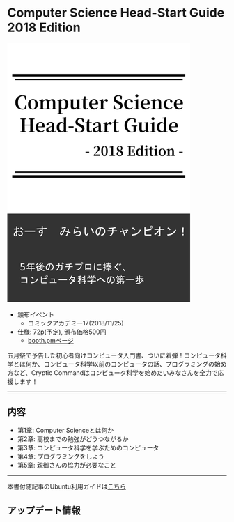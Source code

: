 # Computer Science Head-Start Guide 2018 Edition

![](/assets/img/cshsg_cover.png)

- 頒布イベント
    - コミックアカデミー17(2018/11/25)
- 仕様: 72p(予定), 頒布価格500円
    - [booth.pmページ](https://cryptic-command.net/books/cs-headstart-guide)

五月祭で予告した初心者向けコンピュータ入門書、ついに着弾！コンピュータ科学とは何か、コンピュータ科学以前のコンピュータの話、プログラミングの始め方など、Cryptic Commandはコンピュータ科学を始めたいみなさんを全力で応援します！

----

## 内容

- 第1章: Computer Scienceとは何か
- 第2章: 高校までの勉強がどうつながるか
- 第3章: コンピュータ科学を学ぶためのコンピュータ
- 第4章: プログラミングをしよう
- 第5章: 親御さんの協力が必要なこと

----

本書付随記事のUbuntu利用ガイドは[こちら](/books/cs-headstart-guide/ubuntu-guide)

## アップデート情報
